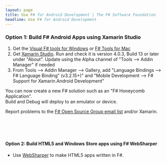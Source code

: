 ```yaml
---
layout: page
title: Use F# for Android Development | The F# Software Foundation
headline: Use F# for Android Development
---
```


### Option 1: Build F# Android Apps using Xamarin Studio

1. Get the [Visual F# tools for Windows](/use/windows) or [F# Tools for Mac](/use/mac)
2. Get [Xamarin Studio](http://xamarin.com/download). Run and check it is version 4.0.3, Build 13 or later under "About". Update using the Alpha channel of "Tools --> Addin Manager" if needed
3. From Tools --> Addin Manager --> Gallery, add "Language Bindings --> F# Language Binding" (v3.2.15+)" and "Mobile Development --> F# Support for Xamarin.Android Development" 

You can now create a new F# solution such as an "F# Honeycomb Application".  
Build and Debug will deploy to an emulator or device.

Report problems to the [F# Open Source Group email list](http://fsharp.github.com/fsharp) and/or Xamarin.

<br />
<br />
<br />


#### Option 2: Build HTML5 and Windows Store apps using F# WebSharper

* Use [WebSharper](http://www.websharper.com) to make HTML5 apps written in F#.

<br />
<br />
<br />

